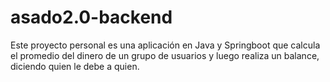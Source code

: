 # asado2.0-backend
Este proyecto personal es una aplicación en Java y Springboot que calcula el promedio del dinero de un grupo de usuarios y luego realiza un balance, diciendo quien le debe a quien.
